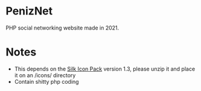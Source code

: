 # PenizNet
PHP social networking website made in 2021.

# Notes

* This depends on the <a href="http://www.famfamfam.com/lab/icons/silk/">Silk Icon Pack</a> version 1.3, please unzip it and place it on an /icons/ directory
* Contain shitty php coding
